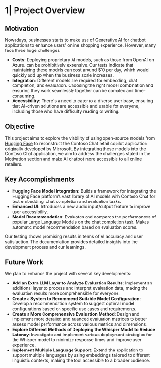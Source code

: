 # 1| Project Overview

## Motivation

Nowadays, businesses starts to make use of Generative AI for chatbot applications to enhance users' online shopping experience. However, many face three huge challenges:

- **Costs**: Deploying proprietary AI models, such as those from OpenAI on Azure, can be prohibitively expensive. Our tests indicate that maintaining these models can cost around $10 per day, which would quickly add up when the business scale increases. 
- **Integration**: Different models are required for embedding, chat completion, and evaluation. Choosing the right model combination and ensuring they work seamlessly together can be complex and time-consuming.
- **Accessibility**: There's a need to cater to a diverse user base, ensuring that AI-driven solutions are accessible and usable for everyone, including those who have difficulty reading or writing.

## Objective

This project aims to explore the viability of using open-source models from [Hugging Face](https://huggingface.co) to reconstruct the Contoso Chat retail copilot application originally developed by Microsoft. By integrating these models into the Contoso Chat application, we aim to address the challenges stated in the Motivation section and make AI chatbot more accessible to all online retailers. 

## Key Accomplishments

- **Hugging Face Model Integration**: Builds a framework for integrating the Hugging Face platform’s vast library of AI models with Contoso Chat for text embedding, chat completion and evaluation tasks.
- **Enhanced UI**: Introduces a new audio input/output feature to improve user accessibility.
- **Model Recommendation**: Evaluates and compares the performances of popular Large Language Models on the chat completion task. Makes automatic model recommendation based on evaluation scores.

Our testing shows promising results in terms of AI accuracy and user satisfaction. The documentation provides detailed insights into the development process and our learnings.

## Future Work

We plan to enhance the project with several key developments:

- **Add an Extra LLM Layer to Analyze Evaluation Results**: Implement an additional layer to process and interpret evaluation data, making the evaluation results more comprehensible for everyone.
- **Create a System to Recommend Suitable Model Configuration**: Develop a recommendation system to suggest optimal model configurations based on specific use cases and requirements.
- **Create a More Comprehensive Evaluation Method**: Design and implement more detailed and nuanced evaluation matrices to better assess model performance across various metrics and dimensions.
- **Explore Different Methods of Deploying the Whisper Model to Reduce Latency**: Investigate and implement various deployment strategies for the Whisper model to minimize response times and improve user experience.
- **Implement Multiple Language Support**: Extend the application to support multiple languages by using embeddings tailored to different linguistic contexts, making the tool accessible to a broader audience.

